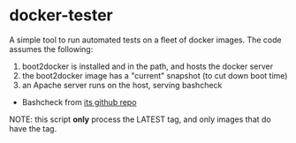 docker-tester
=============

A simple tool to run automated tests on a fleet of docker images.
The code assumes the following:

1. boot2docker is installed and in the path, and hosts the docker server
2. the boot2docker image has a "current" snapshot (to cut down boot time)
3. an Apache server runs on the host, serving bashcheck
  * Bashcheck from [its github repo](https://github.com/hannob/bashcheck)

NOTE: this script **only** process the LATEST tag, and only images that
do have the tag.
